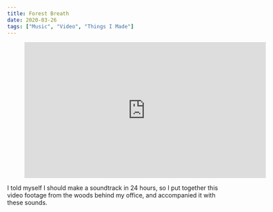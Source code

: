 ```yaml
---
title: Forest Breath
date: 2020-03-26
tags: ["Music", "Video", "Things I Made"]
---
```


<figure class="video-embed" style="--aspect-ratio: 7 / 16;">
  <iframe width="560" height="315" src="https://www.youtube-nocookie.com/embed/M4-6phPCXg8?rel=0" frameborder="0" allow="accelerometer; autoplay; encrypted-media; gyroscope; picture-in-picture" allowfullscreen></iframe>
</figure>

I told myself I should make a soundtrack in 24 hours, so I put together this video footage from the woods behind my office, and accompanied it with these sounds.

